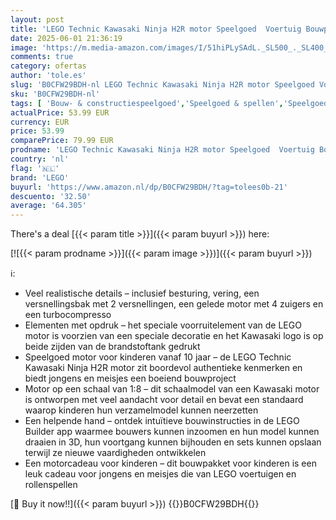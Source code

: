 ```yaml
---
layout: post
title: 'LEGO Technic Kawasaki Ninja H2R motor Speelgoed  Voertuig Bouwpakket voor Kinderen  Cadeau voor Jongens en Meisjes  Alle Tieners vanaf 10 jaar  Schaalmodel voor Rollenspellen 42170'
date: 2025-06-01 21:36:19
image: 'https://m.media-amazon.com/images/I/51hiPLySAdL._SL500_._SL400_.jpg'
comments: true
category: ofertas
author: 'tole.es'
slug: 'B0CFW29BDH-nl LEGO Technic Kawasaki Ninja H2R motor Speelgoed Voertuig...'
sku: 'B0CFW29BDH-nl'
tags: [ 'Bouw- & constructiespeelgoed','Speelgoed & spellen','Speelgoedbouwsets','lego','🇳🇱', ]
actualPrice: 53.99 EUR
currency: EUR
price: 53.99
comparePrice: 79.99 EUR
prodname: 'LEGO Technic Kawasaki Ninja H2R motor Speelgoed  Voertuig Bouwpakket voor Kinderen  Cadeau voor Jongens en Meisjes  Alle Tieners vanaf 10 jaar  Schaalmodel voor Rollenspellen 42170'
country: 'nl'
flag: '🇳🇱'
brand: 'LEGO'
buyurl: 'https://www.amazon.nl/dp/B0CFW29BDH/?tag=tolees0b-21'
descuento: '32.50'
average: '64.305'
---
```


There's a deal [{{< param title >}}]({{< param buyurl >}})  here:

[![{{< param prodname >}}]({{< param image >}})]({{< param buyurl >}})

ℹ️:

- Veel realistische details – inclusief besturing, vering, een versnellingsbak met 2 versnellingen, een gelede motor met 4 zuigers en een turbocompresso
- Elementen met opdruk – het speciale voorruitelement van de LEGO motor is voorzien van een speciale decoratie en het Kawasaki logo is op beide zijden van de brandstoftank gedrukt
- Speelgoed motor voor kinderen vanaf 10 jaar – de LEGO Technic Kawasaki Ninja H2R motor zit boordevol authentieke kenmerken en biedt jongens en meisjes een boeiend bouwproject
- Motor op een schaal van 1:8 – dit schaalmodel van een Kawasaki motor is ontworpen met veel aandacht voor detail en bevat een standaard waarop kinderen hun verzamelmodel kunnen neerzetten
- Een helpende hand – ontdek intuïtieve bouwinstructies in de LEGO Builder app waarmee bouwers kunnen inzoomen en hun model kunnen draaien in 3D, hun voortgang kunnen bijhouden en sets kunnen opslaan terwijl ze nieuwe vaardigheden ontwikkelen
- Een motorcadeau voor kinderen – dit bouwpakket voor kinderen is een leuk cadeau voor jongens en meisjes die van LEGO voertuigen en rollenspellen

[🛒 Buy it now!!]({{< param buyurl >}})
{{<world>}}B0CFW29BDH{{</world>}}
